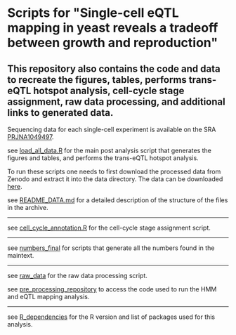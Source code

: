 # Scripts for "Single-cell eQTL mapping in yeast reveals a tradeoff between growth and reproduction" 
## This repository also contains the code and data to recreate the figures, tables, performs trans-eQTL hotspot analysis, cell-cycle stage assignment, raw data processing, and additional links to generated data.

Sequencing data for each single-cell experiment is available on the SRA [PRJNA1049497](https://www.ncbi.nlm.nih.gov/bioproject/PRJNA1049497).

see [load_all_data.R](load_all_data.R) for the main post analysis script that generates the figures and tables, and performs the trans-eQTL hotspot analysis.

To run these scripts one needs to first download the processed data from Zenodo and extract it into the data directory. The data can be downloaded [here](https://zenodo.org/records/12695128). 

see [README_DATA.md](README_DATA.md) for a detailed description of the structure of the files in the archive.
 
-----

see [cell_cycle_annotation.R](cell_cycle_annotation/cell_cycle_annotation.R) for the cell-cycle stage assignment script.

-----------------

see [numbers_final](https://github.com/theboocock/yeast_single_cell_post_analysis/tree/main/numbers_final) for scripts that generate all the numbers found in the maintext.

----

see [raw_data](raw_data_processing/extract_parents_and_vatrix_hoff.sh) for the raw data processing script.

see [pre_processing_repository](https://github.com/joshsbloom/single_cell_eQTL/tree/master/yeast/code) to access the code used to run the HMM and eQTL mapping analysis.

------------------

see [R_dependencies](R_dependencies.yaml) for the R version and list of packages used for this analysis.

